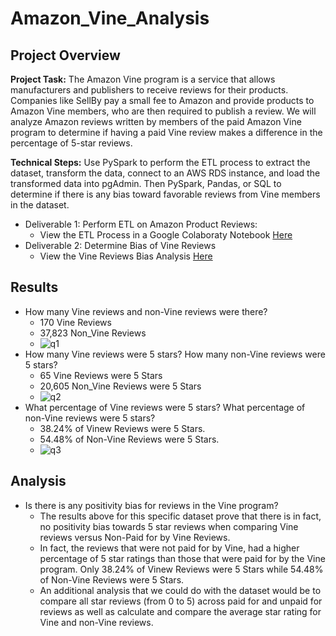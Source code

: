 # Amazon_Vine_Analysis
## Project Overview
**Project Task:** The Amazon Vine program is a service that allows manufacturers and publishers to receive reviews for their products. Companies like SellBy pay a small fee to Amazon and provide products to Amazon Vine members, who are then required to publish a review. We will analyze Amazon reviews written by members of the paid Amazon Vine program to determine if having a paid Vine review makes a difference in the percentage of 5-star reviews.

**Technical Steps:** Use PySpark to perform the ETL process to extract the dataset, transform the data, connect to an AWS RDS instance, and load the transformed data into pgAdmin. Then PySpark, Pandas, or SQL to determine if there is any bias toward favorable reviews from Vine members in the dataset.
* Deliverable 1: Perform ETL on Amazon Product Reviews:
    * View the ETL Process in a Google Colaboraty Notebook [Here](https://github.com/Angienoelhaverly/Amazon_Vine_Analysis/blob/main/Amazon_Reviews_ETL.ipynb)
* Deliverable 2: Determine Bias of Vine Reviews
    * View the Vine Reviews Bias Analysis [Here](https://github.com/Angienoelhaverly/Amazon_Vine_Analysis/blob/main/Vine_Review_Analysis.ipynb)

## Results
* How many Vine reviews and non-Vine reviews were there?
    * 170 Vine Reviews
    * 37,823 Non_Vine Reviews
    * ![q1](https://user-images.githubusercontent.com/73972332/112770130-fd94e180-8fd9-11eb-82b3-8c39763af392.png)
* How many Vine reviews were 5 stars? How many non-Vine reviews were 5 stars?
    * 65 Vine Reviews were 5 Stars
    * 20,605 Non_Vine Reviews were 5 Stars
    * ![q2](https://user-images.githubusercontent.com/73972332/112770134-0dacc100-8fda-11eb-9789-40798935fb7f.png)
*  What percentage of Vine reviews were 5 stars? What percentage of non-Vine reviews were 5 stars?
    *  38.24% of Vinew Reviews were 5 Stars. 
    *  54.48% of Non-Vine Reviews were 5 Stars. 
    *  ![q3](https://user-images.githubusercontent.com/73972332/112770155-2fa64380-8fda-11eb-8f89-d28a0eae36a4.png)

## Analysis
* Is there is any positivity bias for reviews in the Vine program?
   * The results above for this specific dataset prove that there is in fact, no positivity bias towards 5 star reviews when comparing Vine reviews versus Non-Paid for by Vine Reviews. 
   * In fact, the reviews that were not paid for by Vine, had a higher percentage of 5 star ratings than those that were paid for by the Vine program. Only 38.24% of Vinew Reviews were 5 Stars while 54.48% of Non-Vine Reviews were 5 Stars.
   * An additional analysis that we could do with the dataset would be to compare all star reviews (from 0 to 5) across paid for and unpaid for reviews as well as calculate and compare the average star rating for Vine and non-Vine reviews. 

